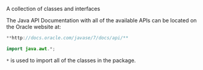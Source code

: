 A collection of classes and interfaces

The Java API Documentation with all of the available APIs can be located on the Oracle website at:
```java
**http://docs.oracle.com/javase/7/docs/api/**
```

```java
import java.awt.*;
```
`*` is used to import all of the classes in the package.